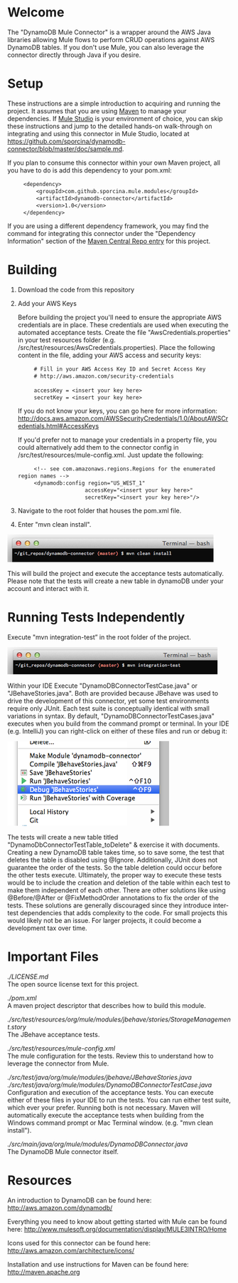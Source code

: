 
Welcome
=======
The "DynamoDB Mule Connector" is a wrapper around the AWS Java libraries allowing Mule flows to perform CRUD operations
against AWS DynamoDB tables.  If you don't use Mule, you can also leverage the connector directly through Java if you desire.


Setup
=====

These instructions are a simple introduction to acquiring and running the project.  It assumes that you are using
[Maven](http://maven.apache.org) to manage your dependencies.  If [Mule Studio](http://www.mulesoft.org/download-mule-esb-community-edition) is your environment of choice, you can skip these
instructions and jump to the detailed hands-on walk-through on integrating and using this connector in Mule Studio, located at
https://github.com/sporcina/dynamodb-connector/blob/master/doc/sample.md.

If you plan to consume this connector within your own Maven project, all you have to do is add this dependency to your pom.xml:
 
         <dependency>
             <groupId>com.github.sporcina.mule.modules</groupId>
             <artifactId>dynamodb-connector</artifactId>
             <version>1.0</version>
         </dependency>
         
If you are using a different dependency framework, you may find the command for integrating this connector under the "Dependency Information"
section of the [Maven Central Repo entry](http://search.maven.org/#artifactdetails|com.github.sporcina.mule.modules|dynamodb-connector|1.0|mule-module) for this project. 

Building
========
1. Download the code from this repository
2. Add your AWS Keys

    Before building the project you'll need to ensure the appropriate AWS credentials are in place.  These credentials are
    used when executing the automated acceptance tests.  Create the file "AwsCredentials.properties" in your test
    resources folder (e.g. /src/test/resources/AwsCredentials.properties).  Place the following content in the file, adding
    your AWS access and security keys:
    
    
            # Fill in your AWS Access Key ID and Secret Access Key
            # http://aws.amazon.com/security-credentials
    
            accessKey = <insert your key here>
            secretKey = <insert your key here>
    
    If you do not know your keys, you can go here for more information:
    http://docs.aws.amazon.com/AWSSecurityCredentials/1.0/AboutAWSCredentials.html#AccessKeys
    
    If you'd prefer not to manage your credentials in a property file, you could alternatively add them to the connector
    config in /src/test/resources/mule-config.xml.  Just update the following:
    
            <!-- see com.amazonaws.regions.Regions for the enumerated region names -->
            <dynamodb:config region="US_WEST_1"
                            accessKey="<insert your key here>"
                            secretKey="<insert your key here>"/>
                        
3. Navigate to the root folder that houses the pom.xml file.
4. Enter "mvn clean install".

![Alt text](/readme_images/Building_From_Terminal.png "Building from the Mac Terminal")

This will build the project and execute the acceptance tests automatically.  Please note that the tests will create a
new table in dynamoDB under your account and interact with it.


Running Tests Independently
===========================
Execute "mvn integration-test” in the root folder of the project.

![Alt text](/readme_images/Running_Tests_From_Terminal.png "Running acceptance tests from Mac Terminal")

Within your IDE
Execute "DynamoDBConnectorTestCase.java" or "JBehaveStories.java".  Both are provided because JBehave was used to drive
the development of this connector, yet some test environments require only JUnit.  Each test suite is conceptually identical with
small variations in syntax.  By default, "DynamoDBConnectorTestCases.java" executes when you build from the command
prompt or terminal.  In your IDE (e.g. IntelliJ) you can right-click on either of these files and run or debug it:

![Alt text](/readme_images/Execute_Stories_In_IntelliJ.png "Executing the acceptance tests from Intelli-J")

The tests will create a new table titled "DynamoDbConnectorTestTable_toDelete" & exercise it with documents.  Creating a
new DynamoDB table takes time, so to save some, the test that deletes the table is disabled using @Ignore.  Additionally,
JUnit does not guarantee the order of the tests.  So the table deletion could occur before the other tests execute.  Ultimately,
the proper way to execute these tests would be to include the creation and deletion of the table within each test to make
them independent of each other.  There are other solutions like using @Before/@After or @FixMethodOrder annotations to fix
the order of the tests.  These solutions are generally discouraged since they introduce inter-test dependencies that adds
complexity to the code.  For small projects this would likely not be an issue.  For larger projects, it could become a
development tax over time.


Important Files
===============

*./LICENSE.md* <br/>
The open source license text for this project.

*./pom.xml* <br/>
A maven project descriptor that describes how to build this module.

*./src/test/resources/org/mule/modules/jbehave/stories/StorageManagement.story* <br/>
The JBehave acceptance tests.

*./src/test/resources/mule-config.xml* <br/>
The mule configuration for the tests.  Review this to understand how to leverage the connector from Mule.

*./src/test/java/org/mule/modules/jbehave/JBehaveStories.java* <br/>
*./src/test/java/org/mule/modules/DynamoDBConnectorTestCase.java* <br/>
Configuration and execution of the acceptance tests.  You can execute either of these files in your IDE to run the tests.
You can run either test suite, which ever your prefer.  Running both is not necessary.  Maven will automatically execute
the acceptance tests when building from the Windows command prompt or Mac Terminal window.
(e.g. "mvn clean install").

*./src/main/java/org/mule/modules/DynamoDBConnector.java* <br/>
The DynamoDB Mule connector itself.



Resources
=========

An introduction to DynamoDB can be found here:
http://aws.amazon.com/dynamodb/

Everything you need to know about getting started with Mule can be found here:
http://www.mulesoft.org/documentation/display/MULE3INTRO/Home

Icons used for this connector can be found here:
http://aws.amazon.com/architecture/icons/

Installation and use instructions for Maven can be found here:
http://maven.apache.org

